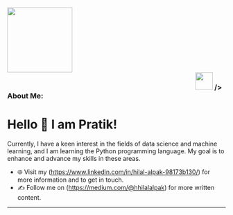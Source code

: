 ### <img src="https://media.giphy.com/media/2fC8cduAc35UIAxHDE/giphy.gif" width="150">&nbsp;&nbsp;&nbsp;&nbsp;&nbsp;&nbsp;&nbsp;&nbsp;&nbsp;&nbsp;&nbsp;&nbsp;&nbsp;&nbsp;&nbsp;&nbsp;&nbsp;&nbsp;&nbsp;&nbsp;&nbsp;&nbsp;&nbsp;&nbsp;&nbsp;&nbsp;&nbsp;&nbsp;&nbsp;&nbsp;&nbsp;&nbsp;&nbsp;&nbsp;&nbsp;&nbsp;&nbsp;&nbsp;&nbsp;&nbsp;&nbsp;&nbsp;&nbsp;&nbsp;&nbsp;&nbsp;&nbsp;&nbsp;&nbsp;&nbsp;&nbsp;&nbsp;&nbsp;&nbsp;&nbsp;&nbsp;&nbsp;&nbsp;&nbsp;&nbsp;&nbsp;&nbsp;&nbsp;&nbsp;&nbsp;&nbsp;&nbsp;&nbsp;&nbsp;&nbsp;&nbsp;&nbsp;&nbsp;&nbsp;&nbsp;&nbsp;&nbsp;&nbsp;&nbsp;&nbsp;&nbsp;&nbsp;&nbsp;&nbsp;&nbsp;&nbsp;&nbsp;&nbsp;&nbsp;&nbsp;&nbsp;&nbsp;&nbsp;&nbsp;&nbsp;&nbsp;&nbsp;&nbsp;&nbsp;&nbsp;&nbsp;&nbsp;&nbsp;&nbsp;&nbsp;&nbsp;&nbsp;&nbsp;&nbsp;&nbsp;&nbsp;&nbsp;<img src="https://c.tenor.com/3dgbcMt6Kx4AAAAi/spider-insect.gif" width="40"> /> About Me:


# Hello 👋 I am Pratik! 
Currently, I have a keen interest in the fields of data science and machine learning, and I am learning the Python programming language. My goal is to enhance and advance my skills in these areas.

- 🌐 Visit my (https://www.linkedin.com/in/hilal-alpak-98173b130/) for more information and to get in touch.
- ✍️ Follow me on (https://medium.com/@hhilalalpak) for more written content.


---
 
